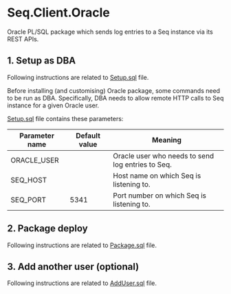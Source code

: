 # Seq.Client.Oracle

Oracle PL/SQL package which sends log entries to a Seq instance via its REST APIs.

## 1. Setup as DBA

Following instructions are related to [Setup.sql](https://github.com/finsaspa/Seq.Client.Oracle/blob/master/Setup.sql) file.

Before installing (and customising) Oracle package, some commands need to be run as DBA.
Specifically, DBA needs to allow remote HTTP calls to Seq instance for a given Oracle user.

[Setup.sql](https://github.com/finsaspa/Seq.Client.Oracle/blob/master/Setup.sql) file contains these parameters:

| Parameter name | Default value | Meaning                                           |
| -------------- | ------------- | ------------------------------------------------- |
| ORACLE_USER    |               | Oracle user who needs to send log entries to Seq. |
| SEQ_HOST       |               | Host name on which Seq is listening to.           |
| SEQ_PORT       | 5341          | Port number on which Seq is listening to.         |

## 2. Package deploy

Following instructions are related to [Package.sql](https://github.com/finsaspa/Seq.Client.Oracle/blob/master/Package.sql) file.

## 3. Add another user (optional)

Following instructions are related to [AddUser.sql](https://github.com/finsaspa/Seq.Client.Oracle/blob/master/AddUser.sql) file.
